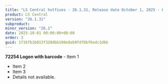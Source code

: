 ```yaml
---
title: "LS Central hotfixes - 26.1.31, Release date October 1, 2025 - Hotfixes"
product: LS Central
version: "26.1.31"
subproduct: 
minor_version: "26.1"
date: 2025-10-01 00:00:00+00:00
order: 3
guid: 1f16fb1b013f328dbb100e8ab9fdf0bf6edc1d6b
---
```


**72254 Logon with barcode** - Item 1- Item 2- Item 3- Details not available.
